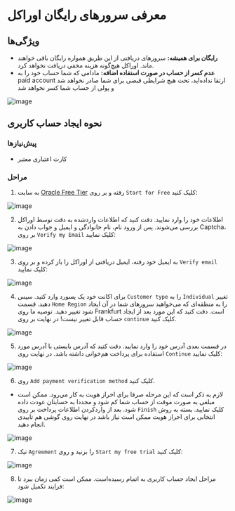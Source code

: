 # معرفی سرورهای رایگان اوراکل

## ویژگی‌ها
- **رایگان برای همیشه:** سرورهای دریافتی از این طریق همواره رایگان باقی خواهند ماند. اوراکل هیچ‌گونه هزینه مخفی دریافت نخواهد کرد.
- **عدم کسر از حساب در صورت استفاده اضافه:** مادامی که شما حساب خود را به paid account ارتقا نداده‌اید، تحت هیچ شرایطی قبضی برای شما صادر نخواهد شد و پولی از حساب شما کسر نخواهد شد

![image](https://github.com/tempookian/FreeServers/blob/master/Oracle/assets/free_account.png?raw=true)

## نحوه ایجاد حساب کاربری
### پیش‌نیازها
- کارت اعتباری معتبر

### مراحل
1. به سایت [Oracle Free Tier](https://www.oracle.com/cloud/free/) رفته و بر روی ``Start for Free`` کلیک کنید:

![image](https://github.com/tempookian/FreeServers/blob/master/Oracle/assets/1.png?raw=true)

2. اطلاعات خود را وارد نمایید. دقت کنید که اطلاعات واردشده به دقت توسط اوراکل بررسی می‌شوند. پس از ورود نام، نام خانوادگی و ایمیل و جواب دادن به Captcha، بر روی ``Verify my Email`` کلیک نمایید:

![image](https://github.com/tempookian/FreeServers/blob/master/Oracle/assets/2.png?raw=true)

3. به ایمیل خود رفته، ایمیل دریافتی از اوراکل را باز کرده و بر روی ``Verify email`` کلیک نمایید:

![image](https://github.com/tempookian/FreeServers/blob/master/Oracle/assets/3.png?raw=true)

4. برای اکانت خود یک پسورد وارد کنید. سپس ``Customer type`` را به ``Individual`` تغییر دهید. قسمت ``Home Region`` را به منطقه‌ای که می‌خواهید سرورهای شما در آن ایجاد شود تغییر دهید. توصیه ما روی Frankfurt است. دقت کنید که این مورد بعد از ایجاد حساب قابل تغییر نیست! در نهایت بر روی ``continue`` کلیک کنید.

![image](https://github.com/tempookian/FreeServers/blob/master/Oracle/assets/4.png?raw=true)

5. در قسمت بعدی آدرس خود را وارد نمایید. دقت کنید که آدرس بایستی با آدرس مورد استفاده برای پرداخت هم‌خوانی داشته باشد. در نهایت روی ``Continue`` کلیک نمایید:


![image](https://github.com/tempookian/FreeServers/blob/master/Oracle/assets/5.png?raw=true)

6. روی ``Add payment verification method`` کلیک کنید.
  - لازم به ذکر است که این مرحله صرفا برای احراز هویت به کار می‌رود. ممکن است مبلغی به صورت موقت از حساب شما کم شود و مجددا به حسابتان عودت داده شود. بعد از واردکردن اطلاعات پرداخت بر روی ``Finish`` کلیک نمایید. بسته به روش انتخابی برای احراز هویت ممکن است نیاز باشد در نهایت روی گوشی هم تاییدی انجام دهید.
  
![image](https://github.com/tempookian/FreeServers/blob/master/Oracle/assets/6.png?raw=true)

7. تیک ``Agreement`` را بزنید و روی ``Start my free trial`` کلیک کنید:

![image](https://github.com/tempookian/FreeServers/blob/master/Oracle/assets/7.png?raw=true)

8. مراحل ایجاد حساب کاربری به اتمام رسیده‌است. ممکن است کمی زمان ببرد تا فرایند تکمیل شود:

![image](https://github.com/tempookian/FreeServers/blob/master/Oracle/assets/8.png?raw=true)


